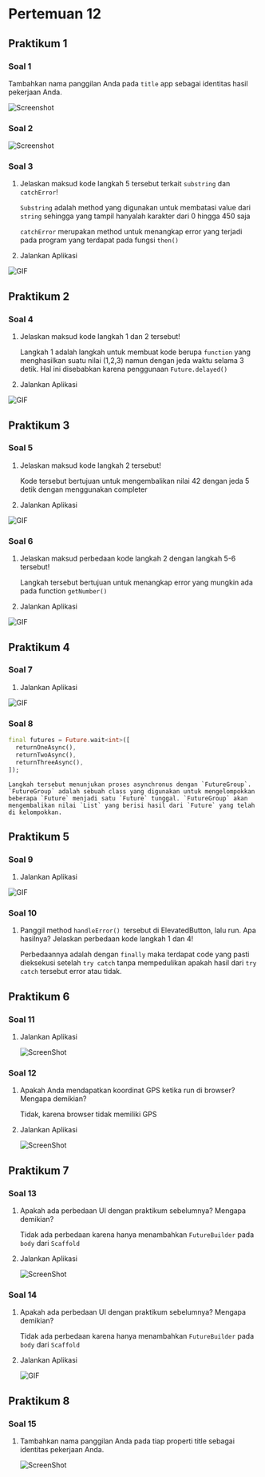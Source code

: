 # Pertemuan 12

## Praktikum 1

### Soal 1 

Tambahkan nama panggilan Anda pada `title` app sebagai identitas hasil pekerjaan Anda.

![Screenshot](./docs/p1l1.png)

### Soal 2

![Screenshot](./docs/p1l2.png)

### Soal 3

1. Jelaskan maksud kode langkah 5 tersebut terkait `substring` dan `catchError`!

    `Substring` adalah method yang digunakan untuk membatasi value dari `string` sehingga yang tampil hanyalah karakter dari 0 hingga 450 saja

    `catchError` merupakan method untuk menangkap error yang terjadi pada program yang terdapat pada fungsi `then()`

2. Jalankan Aplikasi

![GIF](./docs/p1l3.gif)

## Praktikum 2

### Soal 4

1. Jelaskan maksud kode langkah 1 dan 2 tersebut!

    Langkah 1 adalah langkah untuk membuat kode berupa `function` yang menghasilkan suatu nilai (1,2,3) namun dengan jeda waktu selama 3 detik. Hal ini disebabkan karena penggunaan `Future.delayed()`

2. Jalankan Aplikasi

![GIF](./docs/p2l4.gif)

## Praktikum 3

### Soal 5

1. Jelaskan maksud kode langkah 2 tersebut!

    Kode tersebut bertujuan untuk mengembalikan nilai 42 dengan jeda 5 detik dengan menggunakan completer

2. Jalankan Aplikasi

![GIF](./docs/p3l5.gif)

### Soal 6

1. Jelaskan maksud perbedaan kode langkah 2 dengan langkah 5-6 tersebut!

    Langkah tersebut bertujuan untuk menangkap error yang mungkin ada pada function `getNumber()`

2. Jalankan Aplikasi

![GIF](./docs/p3l6.gif)

## Praktikum 4

### Soal 7

1. Jalankan Aplikasi

![GIF](./docs/p4l7.gif)

### Soal 8

```dart
final futures = Future.wait<int>([
  returnOneAsync(),
  returnTwoAsync(),
  returnThreeAsync(),
]);
```

    Langkah tersebut menunjukan proses asynchronus dengan `FutureGroup`. `FutureGroup` adalah sebuah class yang digunakan untuk mengelompokkan beberapa `Future` menjadi satu `Future` tunggal. `FutureGroup` akan mengembalikan nilai `List` yang berisi hasil dari `Future` yang telah di kelompokkan.
    

## Praktikum 5

### Soal 9

1. Jalankan Aplikasi

![GIF](./docs/p5l9.gif)

### Soal 10

1. Panggil method `handleError() `tersebut di ElevatedButton, lalu run. Apa hasilnya? Jelaskan perbedaan kode langkah 1 dan 4!

    Perbedaannya adalah dengan `finally` maka terdapat code yang pasti dieksekusi setelah `try catch` tanpa mempedulikan apakah hasil dari `try catch` tersebut error atau tidak.

## Praktikum 6

### Soal 11

1. Jalankan Aplikasi
    
    ![ScreenShot](./docs/p1l11.png)

### Soal 12

1. Apakah Anda mendapatkan koordinat GPS ketika run di browser? Mengapa demikian?

    Tidak, karena browser tidak memiliki GPS

2. Jalankan Aplikasi

    ![ScreenShot](./docs/p6l12.gif)

## Praktikum 7

### Soal 13

1. Apakah ada perbedaan UI dengan praktikum sebelumnya? Mengapa demikian?

    Tidak ada perbedaan karena hanya menambahkan `FutureBuilder` pada `body` dari `Scaffold`

2. Jalankan Aplikasi

    ![ScreenShot](./docs/p7l13.gif)

### Soal 14

1. Apakah ada perbedaan UI dengan praktikum sebelumnya? Mengapa demikian?

    Tidak ada perbedaan karena hanya menambahkan `FutureBuilder` pada `body` dari `Scaffold`

2. Jalankan Aplikasi

    ![GIF](./docs/p7l14.gif)

## Praktikum 8

### Soal 15

1. Tambahkan nama panggilan Anda pada tiap properti title sebagai identitas pekerjaan Anda.

    ![ScreenShot](./docs/p8l15.png)

